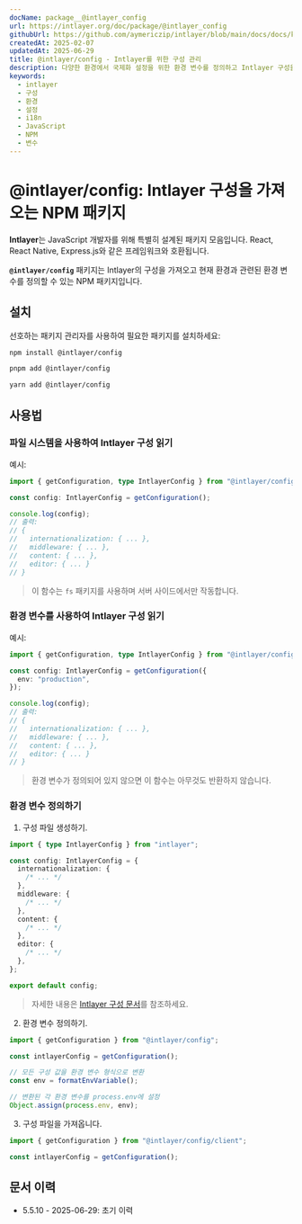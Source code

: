 ```yaml
---
docName: package__@intlayer_config
url: https://intlayer.org/doc/package/@intlayer_config
githubUrl: https://github.com/aymericzip/intlayer/blob/main/docs/docs/ko/packages/@intlayer/config/index.md
createdAt: 2025-02-07
updatedAt: 2025-06-29
title: @intlayer/config - Intlayer를 위한 구성 관리
description: 다양한 환경에서 국제화 설정을 위한 환경 변수를 정의하고 Intlayer 구성을 가져오는 NPM 패키지입니다.
keywords:
  - intlayer
  - 구성
  - 환경
  - 설정
  - i18n
  - JavaScript
  - NPM
  - 변수
---
```


# @intlayer/config: Intlayer 구성을 가져오는 NPM 패키지

**Intlayer**는 JavaScript 개발자를 위해 특별히 설계된 패키지 모음입니다. React, React Native, Express.js와 같은 프레임워크와 호환됩니다.

**`@intlayer/config`** 패키지는 Intlayer의 구성을 가져오고 현재 환경과 관련된 환경 변수를 정의할 수 있는 NPM 패키지입니다.

## 설치

선호하는 패키지 관리자를 사용하여 필요한 패키지를 설치하세요:

```bash packageManager="npm"
npm install @intlayer/config
```

```bash packageManager="pnpm"
pnpm add @intlayer/config
```

```bash packageManager="yarn"
yarn add @intlayer/config
```

## 사용법

### 파일 시스템을 사용하여 Intlayer 구성 읽기

예시:

```ts
import { getConfiguration, type IntlayerConfig } from "@intlayer/config";

const config: IntlayerConfig = getConfiguration();

console.log(config);
// 출력:
// {
//   internationalization: { ... },
//   middleware: { ... },
//   content: { ... },
//   editor: { ... }
// }
```

> 이 함수는 `fs` 패키지를 사용하며 서버 사이드에서만 작동합니다.

### 환경 변수를 사용하여 Intlayer 구성 읽기

예시:

```ts
import { getConfiguration, type IntlayerConfig } from "@intlayer/config/client";

const config: IntlayerConfig = getConfiguration({
  env: "production",
});

console.log(config);
// 출력:
// {
//   internationalization: { ... },
//   middleware: { ... },
//   content: { ... },
//   editor: { ... }
// }
```

> 환경 변수가 정의되어 있지 않으면 이 함수는 아무것도 반환하지 않습니다.

### 환경 변수 정의하기

1. 구성 파일 생성하기.

```ts fileName="intlayer.config.ts"
import { type IntlayerConfig } from "intlayer";

const config: IntlayerConfig = {
  internationalization: {
    /* ... */
  },
  middleware: {
    /* ... */
  },
  content: {
    /* ... */
  },
  editor: {
    /* ... */
  },
};

export default config;
```

> 자세한 내용은 [Intlayer 구성 문서](https://github.com/aymericzip/intlayer/blob/main/docs/docs/ko/configuration.md)를 참조하세요.

2. 환경 변수 정의하기.

```ts
import { getConfiguration } from "@intlayer/config";

const intlayerConfig = getConfiguration();

// 모든 구성 값을 환경 변수 형식으로 변환
const env = formatEnvVariable();

// 변환된 각 환경 변수를 process.env에 설정
Object.assign(process.env, env);
```

3. 구성 파일을 가져옵니다.

```ts
import { getConfiguration } from "@intlayer/config/client";

const intlayerConfig = getConfiguration();
```

## 문서 이력

- 5.5.10 - 2025-06-29: 초기 이력
